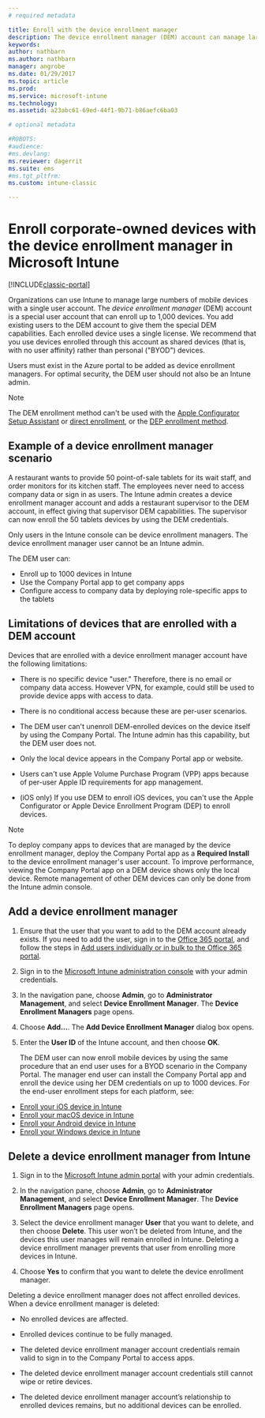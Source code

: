 ```yaml
---
# required metadata

title: Enroll with the device enrollment manager 
description: The device enrollment manager (DEM) account can manage large numbers of shared, corporate-owned mobile devices with a single user account.
keywords:
author: nathbarn
ms.author: nathbarn
manager: angrobe
ms.date: 01/29/2017
ms.topic: article
ms.prod:
ms.service: microsoft-intune
ms.technology:
ms.assetid: a23abc61-69ed-44f1-9b71-b86aefc6ba03

# optional metadata

#ROBOTS:
#audience:
#ms.devlang:
ms.reviewer: dagerrit
ms.suite: ems
#ms.tgt_pltfrm:
ms.custom: intune-classic

---
```



# Enroll corporate-owned devices with the device enrollment manager in Microsoft Intune

[!INCLUDE[classic-portal](../includes/classic-portal.md)]

Organizations can use Intune to manage large numbers of mobile devices with a single user account. The *device enrollment manager* (DEM) account is a special user account that can enroll up to 1,000 devices. You add existing users to the DEM account to give them the special DEM capabilities. Each enrolled device uses a single license. We recommend that you use devices enrolled through this account as shared devices (that is, with no user affinity) rather than personal ("BYOD") devices.  

Users must exist in the Azure portal to be added as device enrollment managers. For optimal security, the DEM user should not also be an Intune admin.

>[!NOTE]
>The DEM enrollment method can't be used with the [Apple Configurator Setup Assistant](ios-setup-assistant-enrollment-in-microsoft-intune.md) or [direct enrollment](ios-direct-enrollment-in-microsoft-intune.md), or the [DEP enrollment method](ios-device-enrollment-program-in-microsoft-intune.md).

## Example of a device enrollment manager scenario

A restaurant wants to provide 50 point-of-sale tablets for its wait staff, and order monitors for its kitchen staff. The employees never need to access company data or sign in as users. The Intune admin creates a device enrollment manager account and adds a restaurant supervisor to the DEM account, in effect giving that supervisor DEM capabilities. The supervisor can now enroll the 50 tablets devices by using the DEM credentials.

Only users in the Intune console can be device enrollment managers. The device enrollment manager user cannot be an Intune admin.

The DEM user can:

-   Enroll up to 1000 devices in Intune
-   Use the Company Portal app to get company apps
-   Configure access to company data by deploying role-specific apps to the tablets

## Limitations of devices that are enrolled with a DEM account

Devices that are enrolled with a device enrollment manager account have the following limitations:

  - There is no specific device "user." Therefore, there is no email or company data access. However VPN, for example, could still be used to provide device apps with access to data.

  - There is no conditional access because these are per-user scenarios.

  - The DEM user can't unenroll DEM-enrolled devices on the device itself by using the Company Portal. The Intune admin has this capability, but the DEM user does not.

  - Only the local device appears in the Company Portal app or website.

  - Users can't use Apple Volume Purchase Program (VPP) apps because of per-user Apple ID requirements for app management.

  - (iOS only) If you use DEM to enroll iOS devices, you can't use the Apple Configurator or Apple Device Enrollment Program (DEP) to enroll devices.

> [!NOTE]
> To deploy company apps to devices that are managed by the device enrollment manager, deploy the Company Portal app as a **Required Install** to the device enrollment manager's user account.
> To improve performance, viewing the Company Portal app on a DEM device shows only the local device. Remote management of other DEM devices can only be done from the Intune admin console.


## Add a device enrollment manager

1.  Ensure that the user that you want to add to the DEM account already exists. If you need to add the user, sign in to the [Office 365 portal](https://go.microsoft.com/fwlink/p/?LinkId=698854), and follow the steps in [Add users individually or in bulk to the Office 365 portal](https://support.office.com/article/Add-users-individually-or-in-bulk-to-Office-365-Admin-Help-1970f7d6-03b5-442f-b385-5880b9c256ec).

2.  Sign in to the [Microsoft Intune administration console](https://manage.microsoft.com) with your admin credentials.

3.  In the navigation pane, choose **Admin**, go to **Administrator Management**, and select **Device Enrollment Manager**. The **Device Enrollment Managers** page opens.

4.  Choose **Add…**. The **Add Device Enrollment Manager** dialog box opens.

5.  Enter the **User ID** of the Intune account, and then choose **OK**.

    The DEM user can now enroll mobile devices by using the same procedure that an end user uses for a BYOD scenario in the Company Portal. The manager end user can install the Company Portal app and enroll the device using her DEM credentials on up to 1000 devices. For the end-user enrollment steps for each platform, see:

  - [Enroll your iOS device in Intune](https://docs.microsoft.com/intune-user-help/enroll-your-device-in-intune-ios)
  - [Enroll your macOS device in Intune](https://docs.microsoft.com/intune-user-help/enroll-your-device-in-intune-macos)
  - [Enroll your Android device in Intune](https://docs.microsoft.com/intune-user-help/enroll-your-device-in-intune-android)
  - [Enroll your Windows device in Intune](https://docs.microsoft.com/intune-user-help/enroll-your-device-in-intune-windows)

## Delete a device enrollment manager from Intune

1.  Sign in to the [Microsoft Intune admin portal](https://manage.microsoft.com) with your admin credentials.

2.  In the navigation pane, choose **Admin**, go to **Administrator Management**, and select **Device Enrollment Manager**. The **Device Enrollment Managers** page opens.

3.  Select the device enrollment manager **User** that you want to delete, and then choose **Delete**. This user won’t be deleted from Intune, and the devices this user manages will remain enrolled in Intune. Deleting a device enrollment manager prevents that user from enrolling more devices in Intune.

4.  Choose **Yes** to confirm that you want to delete the device enrollment manager.

Deleting a device enrollment manager does not affect enrolled devices. When a device enrollment manager is deleted:

-   No enrolled devices are affected.

-   Enrolled devices continue to be fully managed.

-   The deleted device enrollment manager account credentials remain valid to sign in to the Company Portal to access apps.

-   The deleted device enrollment manager account credentials still cannot wipe or retire devices.

-   The deleted device enrollment manager account’s relationship to enrolled devices remains, but no additional devices can be enrolled.
